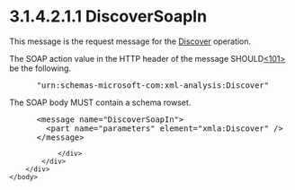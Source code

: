 <html dir="LTR" xmlns:mshelp="http://msdn.microsoft.com/mshelp" xmlns:ddue="http://ddue.schemas.microsoft.com/authoring/2003/5" xmlns:xlink="http://www.w3.org/1999/xlink" xmlns:tool="http://www.microsoft.com/tooltip">
    <head>
        <meta http-equiv="Content-Type" content="text/html; CHARSET=utf-8"></meta>
        <meta name="save" content="history"></meta>
        <title>3.1.4.2.1.1 DiscoverSoapIn</title>
        <xml>
            <mshelp:toctitle title="3.1.4.2.1.1 DiscoverSoapIn"></mshelp:toctitle>
            <mshelp:rltitle title="[MS-SSAS]: DiscoverSoapIn"></mshelp:rltitle>
            <mshelp:keyword index="A" term="ff7f7c4f-3c44-47d1-a6f9-84d14f6a7c3f"></mshelp:keyword>
            <mshelp:attr name="DCSext.ContentType" value="open specification"></mshelp:attr>
            <mshelp:attr name="AssetID" value="ff7f7c4f-3c44-47d1-a6f9-84d14f6a7c3f"></mshelp:attr>
            <mshelp:attr name="TopicType" value="kbRef"></mshelp:attr>
            <mshelp:attr name="DCSext.Title" value="[MS-SSAS]: DiscoverSoapIn" />
        </xml>
    </head>
    <body>
        <div id="header">
            <h1 class="heading">3.1.4.2.1.1 DiscoverSoapIn</h1>
        </div>
        <div id="mainSection">
            <div id="mainBody">
                <div id="allHistory" class="saveHistory"></div>
                <div id="sectionSection0" class="section" name="collapseableSection">
                    

<p>This message is the request message for the <a href="b1bb43da-8a61-4ba3-8f27-6816f9bbe0a8.md">Discover</a> operation.</p>

<p>The SOAP action value in the HTTP header of the message
SHOULD<a id="Appendix_A_Target_101"></a><a href="b9ac4859-2662-44ca-b131-9addd8b953dc.md#Appendix_A_101" aria-label="Product behavior note 101">&lt;101&gt;</a> be the following.</p>

<dl>
<dd>
<div><pre> &quot;urn:schemas-microsoft-com:xml-analysis:Discover&quot;
</pre></div>
</dd></dl>

<p>The SOAP body MUST contain a schema rowset.</p>

<dl>
<dd>
<div><pre> &lt;message name=&quot;DiscoverSoapIn&quot;&gt;
   &lt;part name=&quot;parameters&quot; element=&quot;xmla:Discover&quot; /&gt;
 &lt;/message&gt;
</pre></div>
</dd></dl>


                </div>
            </div>
        </div>
    </body>
</html>